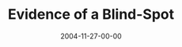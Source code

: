 ---
layout: message
category: message
series: "CSI"
title: "Evidence of a Blind-Spot"
date: 2004-11-27-00-00
message_id: 143
audio: "http://s3.amazonaws.com/crossroads-media/messages/audio/CSI_05_11-27-04_Evidence_of_a_Blind_Spot.mp3"
audio-duration: "39:52"
tag: 
 - humility
 - self-awareness
 - solomon
 - wells
explicit: false
---